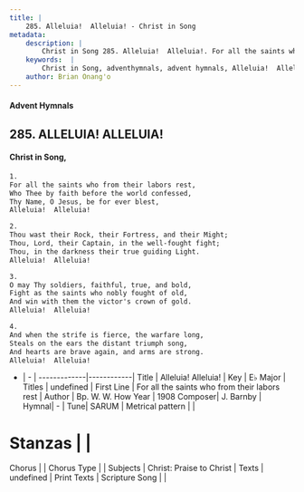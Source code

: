 ```yaml
---
title: |
    285. Alleluia!  Alleluia! - Christ in Song
metadata:
    description: |
        Christ in Song 285. Alleluia!  Alleluia!. For all the saints who from their labors rest, Who Thee by faith before the world confessed, Thy Name, O Jesus, be for ever blest, Alleluia!  Alleluia!
    keywords:  |
        Christ in Song, adventhymnals, advent hymnals, Alleluia!  Alleluia!, For all the saints who from their labors rest. 
    author: Brian Onang'o
---
```


#### Advent Hymnals
## 285. ALLELUIA!  ALLELUIA!
####  Christ in Song,

```txt
1.
For all the saints who from their labors rest,
Who Thee by faith before the world confessed,
Thy Name, O Jesus, be for ever blest,
Alleluia!  Alleluia!

2.
Thou wast their Rock, their Fortress, and their Might;
Thou, Lord, their Captain, in the well-fought fight;
Thou, in the darkness their true guiding Light. 
Alleluia!  Alleluia!

3.
O may Thy soldiers, faithful, true, and bold,
Fight as the saints who nobly fought of old,
And win with them the victor's crown of gold.
Alleluia!  Alleluia!

4.
And when the strife is fierce, the warfare long,
Steals on the ears the distant triumph song,
And hearts are brave again, and arms are strong. 
Alleluia!  Alleluia!

```

- |   -  |
-------------|------------|
Title | Alleluia!  Alleluia! |
Key | E♭ Major |
Titles | undefined |
First Line | For all the saints who from their labors rest |
Author | Bp. W. W. How
Year | 1908
Composer| J. Barnby |
Hymnal|  - |
Tune| SARUM |
Metrical pattern | |
# Stanzas |  |
Chorus |  |
Chorus Type |  |
Subjects | Christ: Praise to Christ |
Texts | undefined |
Print Texts | 
Scripture Song |  |
    
